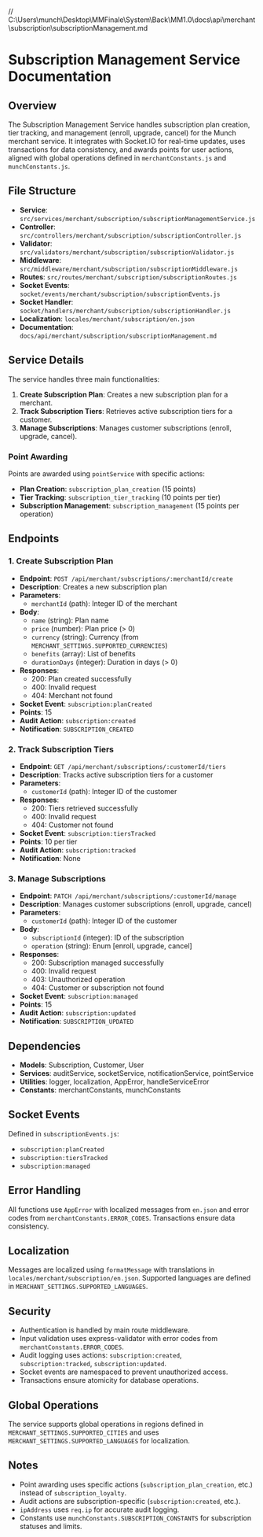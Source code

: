 // C:\Users\munch\Desktop\MMFinale\System\Back\MM1.0\docs\api\merchant\subscription\subscriptionManagement.md
# Subscription Management Service Documentation

## Overview
The Subscription Management Service handles subscription plan creation, tier tracking, and management (enroll, upgrade, cancel) for the Munch merchant service. It integrates with Socket.IO for real-time updates, uses transactions for data consistency, and awards points for user actions, aligned with global operations defined in `merchantConstants.js` and `munchConstants.js`.

## File Structure
- **Service**: `src/services/merchant/subscription/subscriptionManagementService.js`
- **Controller**: `src/controllers/merchant/subscription/subscriptionController.js`
- **Validator**: `src/validators/merchant/subscription/subscriptionValidator.js`
- **Middleware**: `src/middleware/merchant/subscription/subscriptionMiddleware.js`
- **Routes**: `src/routes/merchant/subscription/subscriptionRoutes.js`
- **Socket Events**: `socket/events/merchant/subscription/subscriptionEvents.js`
- **Socket Handler**: `socket/handlers/merchant/subscription/subscriptionHandler.js`
- **Localization**: `locales/merchant/subscription/en.json`
- **Documentation**: `docs/api/merchant/subscription/subscriptionManagement.md`

## Service Details
The service handles three main functionalities:
1. **Create Subscription Plan**: Creates a new subscription plan for a merchant.
2. **Track Subscription Tiers**: Retrieves active subscription tiers for a customer.
3. **Manage Subscriptions**: Manages customer subscriptions (enroll, upgrade, cancel).

### Point Awarding
Points are awarded using `pointService` with specific actions:
- **Plan Creation**: `subscription_plan_creation` (15 points)
- **Tier Tracking**: `subscription_tier_tracking` (10 points per tier)
- **Subscription Management**: `subscription_management` (15 points per operation)

## Endpoints

### 1. Create Subscription Plan
- **Endpoint**: `POST /api/merchant/subscriptions/:merchantId/create`
- **Description**: Creates a new subscription plan
- **Parameters**:
  - `merchantId` (path): Integer ID of the merchant
- **Body**:
  - `name` (string): Plan name
  - `price` (number): Plan price (> 0)
  - `currency` (string): Currency (from `MERCHANT_SETTINGS.SUPPORTED_CURRENCIES`)
  - `benefits` (array): List of benefits
  - `durationDays` (integer): Duration in days (> 0)
- **Responses**:
  - 200: Plan created successfully
  - 400: Invalid request
  - 404: Merchant not found
- **Socket Event**: `subscription:planCreated`
- **Points**: 15
- **Audit Action**: `subscription:created`
- **Notification**: `SUBSCRIPTION_CREATED`

### 2. Track Subscription Tiers
- **Endpoint**: `GET /api/merchant/subscriptions/:customerId/tiers`
- **Description**: Tracks active subscription tiers for a customer
- **Parameters**:
  - `customerId` (path): Integer ID of the customer
- **Responses**:
  - 200: Tiers retrieved successfully
  - 400: Invalid request
  - 404: Customer not found
- **Socket Event**: `subscription:tiersTracked`
- **Points**: 10 per tier
- **Audit Action**: `subscription:tracked`
- **Notification**: None

### 3. Manage Subscriptions
- **Endpoint**: `PATCH /api/merchant/subscriptions/:customerId/manage`
- **Description**: Manages customer subscriptions (enroll, upgrade, cancel)
- **Parameters**:
  - `customerId` (path): Integer ID of the customer
- **Body**:
  - `subscriptionId` (integer): ID of the subscription
  - `operation` (string): Enum [enroll, upgrade, cancel]
- **Responses**:
  - 200: Subscription managed successfully
  - 400: Invalid request
  - 403: Unauthorized operation
  - 404: Customer or subscription not found
- **Socket Event**: `subscription:managed`
- **Points**: 15
- **Audit Action**: `subscription:updated`
- **Notification**: `SUBSCRIPTION_UPDATED`

## Dependencies
- **Models**: Subscription, Customer, User
- **Services**: auditService, socketService, notificationService, pointService
- **Utilities**: logger, localization, AppError, handleServiceError
- **Constants**: merchantConstants, munchConstants

## Socket Events
Defined in `subscriptionEvents.js`:
- `subscription:planCreated`
- `subscription:tiersTracked`
- `subscription:managed`

## Error Handling
All functions use `AppError` with localized messages from `en.json` and error codes from `merchantConstants.ERROR_CODES`. Transactions ensure data consistency.

## Localization
Messages are localized using `formatMessage` with translations in `locales/merchant/subscription/en.json`. Supported languages are defined in `MERCHANT_SETTINGS.SUPPORTED_LANGUAGES`.

## Security
- Authentication is handled by main route middleware.
- Input validation uses express-validator with error codes from `merchantConstants.ERROR_CODES`.
- Audit logging uses actions: `subscription:created`, `subscription:tracked`, `subscription:updated`.
- Socket events are namespaced to prevent unauthorized access.
- Transactions ensure atomicity for database operations.

## Global Operations
The service supports global operations in regions defined in `MERCHANT_SETTINGS.SUPPORTED_CITIES` and uses `MERCHANT_SETTINGS.SUPPORTED_LANGUAGES` for localization.

## Notes
- Point awarding uses specific actions (`subscription_plan_creation`, etc.) instead of `subscription_loyalty`.
- Audit actions are subscription-specific (`subscription:created`, etc.).
- `ipAddress` uses `req.ip` for accurate audit logging.
- Constants use `munchConstants.SUBSCRIPTION_CONSTANTS` for subscription statuses and limits.
